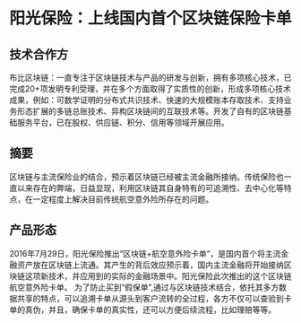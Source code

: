 # 阳光保险：上线国内首个区块链保险卡单
## 技术合作方
布比区块链：一直专注于区块链技术与产品的研发与创新，拥有多项核心技术，已完成20+项发明专利受理，并在多个方面取得了实质性的创新，形成多项核心技术成果，例如：可数学证明的分布式共识技术、快速的大规模账本存取技术、支持业务形态扩展的多链总账技术、异构区块链间的互联技术等。开发了自有的区块链基础服务平台，已在股权、供应链、积分、信用等领域开展应用。

## 摘要
区块链与主流保险业的结合，预示着区块链已经被主流金融所接纳。传统保险也一直以来存在的弊端，日益显现，利用区块链其自身特有的可追溯性、去中心化等特点，在一定程度上解决目前传统航空意外险所存在的问题。

## 产品形态
2016年7月29日，阳光保险推出“区块链+航空意外险卡单”，是国内首个将主流金融资产放在区块链上流通。其产生的背后效应预示着，国内主流金融将开始接纳区块链这项新技术，并应用到的实际的金融场景中。阳光保险此次推出的这个区块链航空意外险卡单。
为了防止买到“假保单”,通过与区块链技术结合，依托其多方数据共享的特点，可以追溯卡单从源头到客户流转的全过程，各方不仅可以查验到卡单的真伪，并且，确保卡单的真实性，还可以方便后续流程，比如理赔等等。


